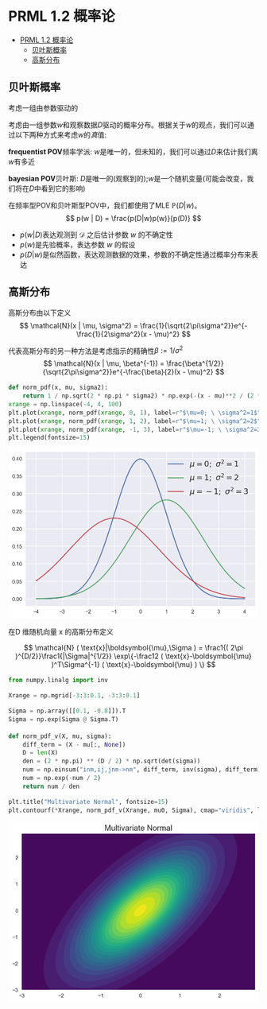 # PRML 1.2 概率论

- [PRML 1.2 概率论](#PRML-12-概率论)
	- [贝叶斯概率](#贝叶斯概率)
	- [高斯分布](#高斯分布)

## 贝叶斯概率

考虑一组由参数驱动的

考虑由一组参数$w$和观察数据$D$驱动的概率分布。根据关于$w$的观点，我们可以通过以下两种方式来考虑$w$的*真*值:

**frequentist POV**频率学派: $w$是唯一的，但未知的，我们可以通过$D$来估计我们离$w$有多近

**bayesian POV**贝叶斯: $D$是唯一的(观察到的);$w$是一个随机变量(可能会改变，我们将在$D$中看到它的影响)

在频率型POV和贝叶斯型POV中，我们都使用了MLE $\mathbb{P}(D|w)$。
$$
p(w | D) = \frac{p(D|w)p(w)}{p(D)}
$$

- $p(w|D)$表达观测到 $\mathcal{D}$ 之后估计参数 $w$ 的不确定性
- $p(w)$是先验概率，表达参数 $w$ 的假设
- $p(D|w)$是似然函数，表达观测数据的效果，参数的不确定性通过概率分布来表达



## 高斯分布

高斯分布由以下定义
$$
\mathcal{N}(x | \mu, \sigma^2) = \frac{1}{\sqrt{2\pi\sigma^2}}e^{-\frac{1}{2\sigma^2}(x - \mu)^2}
$$


代表高斯分布的另一种方法是考虑指示的精确性$\beta := 1 / \sigma^2$
$$
\mathcal{N}(x | \mu, \beta^{-1}) = \frac{\beta^{1/2}}{\sqrt{2\pi\sigma^2}}e^{-\frac{\beta}{2}(x - \mu)^2}
$$

```python
def norm_pdf(x, mu, sigma2): 
    return 1 / np.sqrt(2 * np.pi * sigma2) * np.exp(-(x - mu)**2 / (2 * sigma2))
xrange = np.linspace(-4, 4, 100)
plt.plot(xrange, norm_pdf(xrange, 0, 1), label=r"$\mu=0; \ \sigma^2=1$")
plt.plot(xrange, norm_pdf(xrange, 1, 2), label=r"$\mu=1; \ \sigma^2=2$")
plt.plot(xrange, norm_pdf(xrange, -1, 3), label=r"$\mu=-1; \ \sigma^2=3$")
plt.legend(fontsize=15)
```

![](..\img/Chapter01\1.4.png)

在D 维随机向量 $\text{x}$ 的高斯分布定义

$$
\mathcal{N} ( \text{x}|\boldsymbol{\mu},\Sigma ) =
  \frac1{( 2\pi )^{D/2}}\frac1{|\Sigma|^{1/2}}
  \exp\{-\frac12 ( \text{x}-\boldsymbol{\mu} )^T\Sigma^{-1} ( \text{x}-\boldsymbol{\mu} ) \}
$$

```python
from numpy.linalg import inv
```

```python
Xrange = np.mgrid[-3:3:0.1, -3:3:0.1]
```

```python
Sigma = np.array([[0.1, -0.8]]).T
Sigma = np.exp(Sigma @ Sigma.T)

def norm_pdf_v(X, mu, sigma):
    diff_term = (X - mu[:, None])
    D = len(X)
    den = (2 * np.pi) ** (D / 2) * np.sqrt(det(sigma))
    num = np.einsum("inm,ij,jnm->nm", diff_term, inv(sigma), diff_term)
    num = np.exp(-num / 2)
    return num / den
```

```python
plt.title("Multivariate Normal", fontsize=15)
plt.contourf(*Xrange, norm_pdf_v(Xrange, mu0, Sigma), cmap="viridis", levels=20);
```

![](..\img/Chapter01\1.5.png)